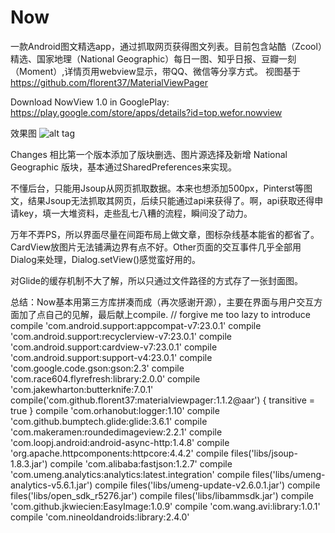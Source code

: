 # Now
一款Android图文精选app，通过抓取网页获得图文列表。目前包含站酷（Zcool）精选、国家地理（National Geographic）每日一图、知乎日报、豆瓣一刻（Moment）,详情页用webview显示，带QQ、微信等分享方式。
视图基于 https://github.com/florent37/MaterialViewPager 

Download NowView 1.0 in GooglePlay: https://play.google.com/store/apps/details?id=top.wefor.nowview

效果图
![alt tag](https://raw.githubusercontent.com/XunMengWinter/Now/3f391cd9d02152a6e8dca4d9b5ac6dbc453dbadc/images/now_introduce.jpg)

Changes
相比第一个版本添加了版块删选、图片源选择及新增 National Geographic 版块，基本通过SharedPreferences来实现。

不懂后台，只能用Jsoup从网页抓取数据。本来也想添加500px，Pinterst等图文，结果Jsoup无法抓取其网页，后续只能通过api来获得了。啊，api获取还得申请key，填一大堆资料，走些乱七八糟的流程，瞬间没了动力。

万年不弄PS，所以界面尽量在间距布局上做文章，图标杂线基本能省的都省了。CardView放图片无法铺满边界有点不好。Other页面的交互事件几乎全部用Dialog来处理，Dialog.setView()感觉蛮好用的。

对Glide的缓存机制不大了解，所以只通过文件路径的方式存了一张封面图。

总结：Now基本用第三方库拼凑而成（再次感谢开源），主要在界面与用户交互方面加了点自己的见解，最后献上compile.
    // forgive me too lazy to introduce
    compile 'com.android.support:appcompat-v7:23.0.1'
    compile 'com.android.support:recyclerview-v7:23.0.1'
    compile 'com.android.support:cardview-v7:23.0.1'
    compile 'com.android.support:support-v4:23.0.1'
    compile 'com.google.code.gson:gson:2.3'
    compile 'com.race604.flyrefresh:library:2.0.0'
    compile 'com.jakewharton:butterknife:7.0.1'
    compile('com.github.florent37:materialviewpager:1.1.2@aar') {
        transitive = true
    }
    compile 'com.orhanobut:logger:1.10'
    compile 'com.github.bumptech.glide:glide:3.6.1'
    compile 'com.makeramen:roundedimageview:2.2.1'
    compile 'com.loopj.android:android-async-http:1.4.8'
    compile 'org.apache.httpcomponents:httpcore:4.4.2'
    compile files('libs/jsoup-1.8.3.jar')
    compile 'com.alibaba:fastjson:1.2.7'
    compile 'com.umeng.analytics:analytics:latest.integration'
    compile files('libs/umeng-analytics-v5.6.1.jar')
    compile files('libs/umeng-update-v2.6.0.1.jar')
    compile files('libs/open_sdk_r5276.jar')
    compile files('libs/libammsdk.jar')
    compile 'com.github.jkwiecien:EasyImage:1.0.9'
    compile 'com.wang.avi:library:1.0.1'
    compile 'com.nineoldandroids:library:2.4.0'
